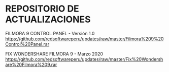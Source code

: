 # REPOSITORIO DE ACTUALIZACIONES
FILMORA 9 CONTROL PANEL - Versión 1.0
https://github.com/redsoftwareperu/updates/raw/master/Filmora%209%20Control%20Panel.rar

FIX WONDERSHARE FILMORA 9 - Marzo 2020
https://github.com/redsoftwareperu/updates/raw/master/Fix%20Wondershare%20Filmora%209.rar

